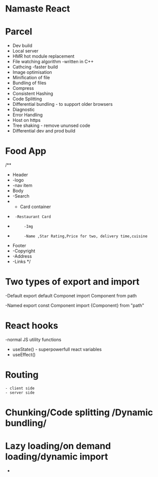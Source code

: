 # Namaste React

# Parcel
- Dev build
- Local server
- HMR hot module replacement
- File watching algorithm -written in C++
- Cathcing -faster build
- Image optimisation
- Minification of file
- Bundling of files
- Compress
- Consistent Hashing
- Code Splitting
- Differential bundling -  to support older browsers
- Diagnostic
- Error Handling
- Host on https 
- Tree shaking - remove ununsed code
- Differential dev and prod build

# Food App
/**
 * Header
 * -logo
 * -nav item
 * Body
 * -Search
 * - Card container
 *      -Restaurant Card
 *          -Img
 *          -Name ,Star Rating,Price for two, delivery time,cuisine
 * Footer
 * -Copyright
 * -Address
 * -Links
 */

 # Two types of export and import
 -Default
 export default Componet
 import Component from path

-Named
 export const Component
 import {Component} from "path"

 # React hooks
 -normal JS utility functions
 - useState() - superpowerfull react variables
 - useEffect()

 # Routing
    - client side
    - server side

# Chunking/Code splitting /Dynamic bundling/
# Lazy loading/on demand loading/dynamic import
- 